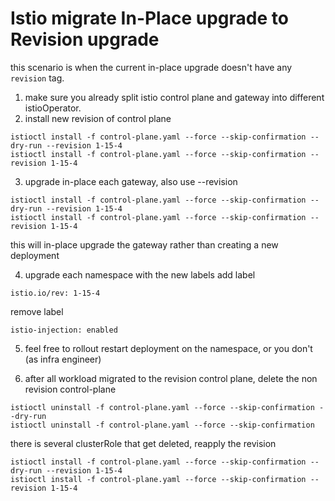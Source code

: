 # Istio migrate In-Place upgrade to Revision upgrade

this scenario is when the current in-place upgrade doesn't have any `revision` tag.

1. make sure you already split istio control plane and gateway into different istioOperator.
2. install new revision of control plane
```
istioctl install -f control-plane.yaml --force --skip-confirmation --dry-run --revision 1-15-4
istioctl install -f control-plane.yaml --force --skip-confirmation --revision 1-15-4
```

3. upgrade in-place each gateway, also use --revision
```
istioctl install -f control-plane.yaml --force --skip-confirmation --dry-run --revision 1-15-4
istioctl install -f control-plane.yaml --force --skip-confirmation --revision 1-15-4
```
this will in-place upgrade the gateway rather than creating a new deployment

4. upgrade each namespace with the new labels
add label
```
istio.io/rev: 1-15-4
```
remove label
```
istio-injection: enabled
```

5. feel free to rollout restart deployment on the namespace, or you don't (as infra engineer)

6. after all workload migrated to the revision control plane, delete the non revision control-plane
```
istioctl uninstall -f control-plane.yaml --force --skip-confirmation --dry-run
istioctl uninstall -f control-plane.yaml --force --skip-confirmation
```

there is several clusterRole that get deleted, reapply the revision
```
istioctl install -f control-plane.yaml --force --skip-confirmation --dry-run --revision 1-15-4
istioctl install -f control-plane.yaml --force --skip-confirmation --revision 1-15-4
```
